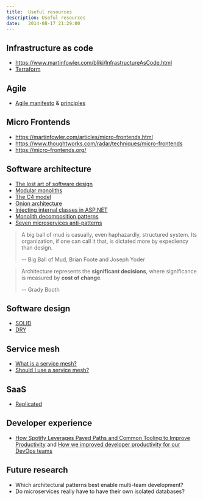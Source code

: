 ```yaml
---
title:  Useful resources
description: Useful resources
date:   2014-08-17 21:29:00
---
```


## Infrastructure as code
- https://www.martinfowler.com/bliki/InfrastructureAsCode.html
- [Terraform](https://www.terraform.io)

## Agile
- [Agile manifesto](https://agilemanifesto.org) & [principles](https://agilemanifesto.org/principles.html)

## Micro Frontends
- https://martinfowler.com/articles/micro-frontends.html
- https://www.thoughtworks.com/radar/techniques/micro-frontends
- https://micro-frontends.org/

## Software architecture
- [The lost art of software design](https://www.youtube.com/watch?v=XPSZC3mJRO0)
- [Modular monoliths](https://www.youtube.com/watch?v=5OjqD-ow8GE)
- [The C4 model](https://c4model.com)
- [Onion architecture](https://jeffreypalermo.com/tag/onion-architecture)
- [Injecting internal classes in ASP.NET](https://www.danylkoweb.com/Blog/dependency-injection-of-internals-in-net-core-21-OQ)
- [Monolith decomposition patterns](https://www.youtube.com/watch?v=9I9GdSQ1bbM)
- [Seven microservices anti-patterns](https://www.infoq.com/articles/seven-uservices-antipatterns)

> A big ball of mud is casually, even haphazardly, structured system. Its organization, if one can
> call it that, is dictated more by expediency than design.
>
> -- Big Ball of Mud, Brian Foote and Joseph Yoder

> Architecture represents the **significant decisions**, where significance is measured by **cost of change**.
>
> -- Grady Booth


## Software design
- [SOLID](https://en.wikipedia.org/wiki/SOLID)
- [DRY](https://en.wikipedia.org/wiki/Don%27t_repeat_yourself)

## Service mesh
- [What is a service mesh?](https://glasnostic.com/blog/what-is-a-service-mesh-istio-linkerd-envoy-consul)
- [Should I use a service mesh?](https://glasnostic.com/blog/should-i-use-a-service-mesh)

## SaaS
- [Replicated](https://www.replicated.com)

## Developer experience
- [How Spotify Leverages Paved Paths and Common Tooling to Improve Productivity](https://www.infoq.com/news/2021/03/spotify-paved-paths/?itm_source=infoq&itm_campaign=footer_links&itm_medium=footer_links_notcontent) and [How we improved developer productivity for our DevOps teams](https://engineering.atspotify.com/2020/08/27/how-we-improved-developer-productivity-for-our-devops-teams)

## Future research
- Which architectural patterns best enable multi-team development?
- Do microservices really have to have their own isolated databases?
